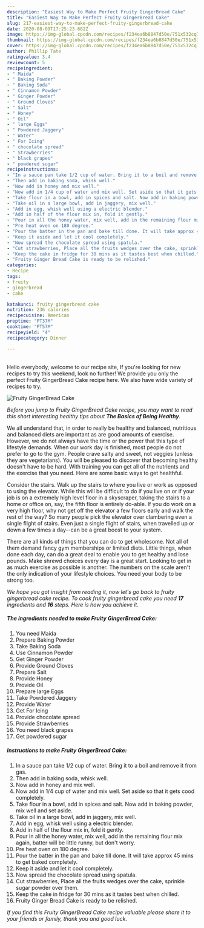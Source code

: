 ```yaml
---
description: "Easiest Way to Make Perfect Fruity GingerBread Cake"
title: "Easiest Way to Make Perfect Fruity GingerBread Cake"
slug: 217-easiest-way-to-make-perfect-fruity-gingerbread-cake
date: 2020-08-09T17:25:23.682Z
image: https://img-global.cpcdn.com/recipes/f234ea6b8847d50e/751x532cq70/fruity-gingerbread-cake-recipe-main-photo.jpg
thumbnail: https://img-global.cpcdn.com/recipes/f234ea6b8847d50e/751x532cq70/fruity-gingerbread-cake-recipe-main-photo.jpg
cover: https://img-global.cpcdn.com/recipes/f234ea6b8847d50e/751x532cq70/fruity-gingerbread-cake-recipe-main-photo.jpg
author: Phillip Tate
ratingvalue: 3.4
reviewcount: 5
recipeingredient:
- " Maida"
- " Baking Powder"
- " Baking Soda"
- " Cinnamon Powder"
- " Ginger Powder"
- " Ground Cloves"
- " Salt"
- " Honey"
- " Oil"
- " large Eggs"
- " Powdered Jaggery"
- " Water"
- " For Icing"
- " chocolate spread"
- " Strawberries"
- " black grapes"
- " powdered sugar"
recipeinstructions:
- "In a sauce pan take 1/2 cup of water. Bring it to a boil and remove it from gas."
- "Then add in baking soda, whisk well."
- "Now add in honey and mix well."
- "Now add in 1/4 cup of water and mix well. Set aside so that it gets cood completely."
- "Take flour in a bowl, add in spices and salt. Now add in baking powder, mix well and set aside."
- "Take oil in a large bowl, add in jaggery, mix well."
- "Add in egg, whisk well using a electric blender."
- "Add in half of the flour mix in, fold it gently."
- "Pour in all the honey water, mix well, add in the remaining flour mix again, batter will be little runny, but don&#39;t worry."
- "Pre heat oven on 180 degree."
- "Pour the batter in the pan and bake till done. It will take approx 45 mins to get baked completely."
- "Keep it aside and let it cool completely."
- "Now spread the chocolate spread using spatula."
- "Cut strawberries, Place all the fruits wedges over the cake, sprinkle sugar powder over them."
- "Keep the cake in fridge for 30 mins as it tastes best when chilled."
- "Fruity Ginger Bread Cake is ready to be relished."
categories:
- Recipe
tags:
- fruity
- gingerbread
- cake

katakunci: fruity gingerbread cake 
nutrition: 236 calories
recipecuisine: American
preptime: "PT37M"
cooktime: "PT57M"
recipeyield: "4"
recipecategory: Dinner

---
```

<br>
Hello everybody, welcome to our recipe site, If you're looking for new recipes to try this weekend, look no further! We provide you only the perfect Fruity GingerBread Cake recipe here. We also have wide variety of recipes to try.
<br>


![Fruity GingerBread Cake](https://img-global.cpcdn.com/recipes/f234ea6b8847d50e/751x532cq70/fruity-gingerbread-cake-recipe-main-photo.jpg)

<i>Before you jump to Fruity GingerBread Cake recipe, you may want to read this short interesting healthy tips about <strong>The Basics of Being Healthy</strong>.</i>

We all understand that, in order to really be healthy and balanced, nutritious and balanced diets are important as are good amounts of exercise. However, we do not always have the time or the power that this type of lifestyle demands. When our work day is finished, most people do not prefer to go to the gym. People crave salty and sweet, not veggies (unless they are vegetarians). You will be pleased to discover that becoming healthy doesn't have to be hard. With training you can get all of the nutrients and the exercise that you need. Here are some basic ways to get healthful.

Consider the stairs. Walk up the stairs to where you live or work as opposed to using the elevator. While this will be difficult to do if you live on or if your job is on a extremely high level floor in a skyscraper, taking the stairs to a home or office on, say, the fifth floor is entirely do-able. If you do work on a very high floor, why not get off the elevator a few floors early and walk the rest of the way? So many people pick the elevator over clambering even a single flight of stairs. Even just a single flight of stairs, when travelled up or down a few times a day--can be a great boost to your system. 

There are all kinds of things that you can do to get wholesome. Not all of them demand fancy gym memberships or limited diets. Little things, when done each day, can do a great deal to enable you to get healthy and lose pounds. Make shrewd choices every day is a great start. Looking to get in as much exercise as possible is another. The numbers on the scale aren't the only indication of your lifestyle choices. You need your body to be strong too. 


<i>We hope you got insight from reading it, now let's go back to fruity gingerbread cake recipe. To cook fruity gingerbread cake you need <strong>17</strong> ingredients and <strong>16</strong> steps. Here is how you achieve it.
</i>

##### The ingredients needed to make Fruity GingerBread Cake:

1. You need  Maida
1. Prepare  Baking Powder
1. Take  Baking Soda
1. Use  Cinnamon Powder
1. Get  Ginger Powder
1. Provide  Ground Cloves
1. Prepare  Salt
1. Provide  Honey
1. Provide  Oil
1. Prepare  large Eggs
1. Take  Powdered Jaggery
1. Provide  Water
1. Get  For Icing
1. Provide  chocolate spread
1. Provide  Strawberries
1. You need  black grapes
1. Get  powdered sugar


##### Instructions to make Fruity GingerBread Cake:

1. In a sauce pan take 1/2 cup of water. Bring it to a boil and remove it from gas.
1. Then add in baking soda, whisk well.
1. Now add in honey and mix well.
1. Now add in 1/4 cup of water and mix well. Set aside so that it gets cood completely.
1. Take flour in a bowl, add in spices and salt. Now add in baking powder, mix well and set aside.
1. Take oil in a large bowl, add in jaggery, mix well.
1. Add in egg, whisk well using a electric blender.
1. Add in half of the flour mix in, fold it gently.
1. Pour in all the honey water, mix well, add in the remaining flour mix again, batter will be little runny, but don&#39;t worry.
1. Pre heat oven on 180 degree.
1. Pour the batter in the pan and bake till done. It will take approx 45 mins to get baked completely.
1. Keep it aside and let it cool completely.
1. Now spread the chocolate spread using spatula.
1. Cut strawberries, Place all the fruits wedges over the cake, sprinkle sugar powder over them.
1. Keep the cake in fridge for 30 mins as it tastes best when chilled.
1. Fruity Ginger Bread Cake is ready to be relished.


<i>If you find this Fruity GingerBread Cake recipe valuable please share it to your friends or family, thank you and good luck.</i>
